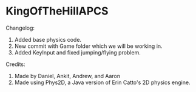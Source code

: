 # KingOfTheHillAPCS
Changelog:

1. Added base physics code.
2. New commit with Game folder which we will be working in.
3. Added KeyInput and fixed jumping/flying problem.

Credits:
1. Made by Daniel, Ankit, Andrew, and Aaron
2. Made using Phys2D, a Java version of Erin Catto's 2D physics engine.
